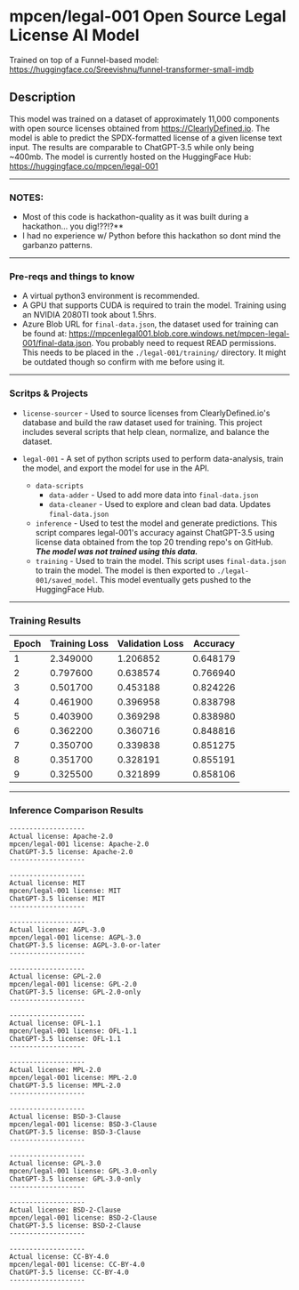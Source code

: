# mpcen/legal-001 Open Source Legal License AI Model

Trained on top of a Funnel-based model: https://huggingface.co/Sreevishnu/funnel-transformer-small-imdb

## Description

This model was trained on a dataset of approximately 11,000 components with open source licenses obtained from https://ClearlyDefined.io. The model is able to predict the SPDX-formatted license of a given license text input. The results are comparable to ChatGPT-3.5 while only being ~400mb. The model is currently hosted on the HuggingFace Hub: https://huggingface.co/mpcen/legal-001

---

### NOTES:

-   Most of this code is hackathon-quality as it was built during a hackathon... you dig!??!?\*\*
-   I had no experience w/ Python before this hackathon so dont mind the garbanzo patterns.

---

### Pre-reqs and things to know

-   A virtual python3 environment is recommended.
-   A GPU that supports CUDA is required to train the model. Training using an NVIDIA 2080TI took about 1.5hrs.
-   Azure Blob URL for `final-data.json`, the dataset used for training can be found at: https://mpcenlegal001.blob.core.windows.net/mpcen-legal-001/final-data.json. You probably need to request READ permissions. This needs to be placed in the `./legal-001/training/` directory. It might be outdated though so confirm with me before using it.

---

### Scritps & Projects

-   `license-sourcer` - Used to source licenses from ClearlyDefined.io's database and build the raw dataset used for training. This project includes several scripts that help clean, normalize, and balance the dataset.

-   `legal-001` - A set of python scripts used to perform data-analysis, train the model, and export the model for use in the API.

    -   `data-scripts`
        -   `data-adder` - Used to add more data into `final-data.json`
        -   `data-cleaner` - Used to explore and clean bad data. Updates `final-data.json`
    -   `inference` - Used to test the model and generate predictions. This script compares legal-001's accuracy against ChatGPT-3.5 using license data obtained from the top 20 trending repo's on GitHub. **_The model was not trained using this data._**
    -   `training` - Used to train the model. This script uses `final-data.json` to train the model. The model is then exported to `./legal-001/saved_model`. This model eventually gets pushed to the HuggingFace Hub.

---

### Training Results

| Epoch | Training Loss | Validation Loss | Accuracy |
| ----- | ------------- | --------------- | -------- |
| 1     | 2.349000      | 1.206852        | 0.648179 |
| 2     | 0.797600      | 0.638574        | 0.766940 |
| 3     | 0.501700      | 0.453188        | 0.824226 |
| 4     | 0.461900      | 0.396958        | 0.838798 |
| 5     | 0.403900      | 0.369298        | 0.838980 |
| 6     | 0.362200      | 0.360716        | 0.848816 |
| 7     | 0.350700      | 0.339838        | 0.851275 |
| 8     | 0.351700      | 0.328191        | 0.855191 |
| 9     | 0.325500      | 0.321899        | 0.858106 |

---

### Inference Comparison Results

```
-------------------
Actual license: Apache-2.0
mpcen/legal-001 license: Apache-2.0
ChatGPT-3.5 license: Apache-2.0
-------------------

-------------------
Actual license: MIT
mpcen/legal-001 license: MIT
ChatGPT-3.5 license: MIT
-------------------

-------------------
Actual license: AGPL-3.0
mpcen/legal-001 license: AGPL-3.0
ChatGPT-3.5 license: AGPL-3.0-or-later
-------------------

-------------------
Actual license: GPL-2.0
mpcen/legal-001 license: GPL-2.0
ChatGPT-3.5 license: GPL-2.0-only
-------------------

-------------------
Actual license: OFL-1.1
mpcen/legal-001 license: OFL-1.1
ChatGPT-3.5 license: OFL-1.1
-------------------

-------------------
Actual license: MPL-2.0
mpcen/legal-001 license: MPL-2.0
ChatGPT-3.5 license: MPL-2.0
-------------------

-------------------
Actual license: BSD-3-Clause
mpcen/legal-001 license: BSD-3-Clause
ChatGPT-3.5 license: BSD-3-Clause
-------------------

-------------------
Actual license: GPL-3.0
mpcen/legal-001 license: GPL-3.0-only
ChatGPT-3.5 license: GPL-3.0-only
-------------------

-------------------
Actual license: BSD-2-Clause
mpcen/legal-001 license: BSD-2-Clause
ChatGPT-3.5 license: BSD-2-Clause
-------------------

-------------------
Actual license: CC-BY-4.0
mpcen/legal-001 license: CC-BY-4.0
ChatGPT-3.5 license: CC-BY-4.0
-------------------
```
